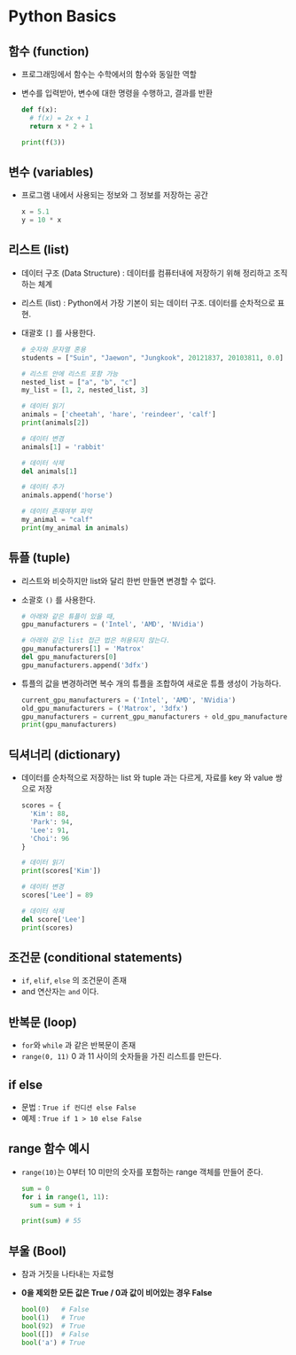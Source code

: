 # Python Basics
## 함수 (function)
- 프로그래밍에서 함수는 수학에서의 함수와 동일한 역할
- 변수를 입력받아, 변수에 대한 명령을 수행하고, 결과를 반환

  ``` python
  def f(x):
    # f(x) = 2x + 1
    return x * 2 + 1

  print(f(3))
  ```

## 변수 (variables)
- 프로그램 내에서 사용되는 정보와 그 정보를 저장하는 공간

  ``` python
  x = 5.1
  y = 10 * x
  ```

## 리스트 (list)
- 데이터 구조 (Data Structure) : 데이터를 컴퓨터내에 저장하기 위해 정리하고 조직하는 체계
- 리스트 (list) : Python에서 가장 기본이 되는 데이터 구조. 데이터를 순차적으로 표현.
- 대괄호 `[]` 를 사용한다.

  ``` python
  # 숫자와 문자열 혼용
  students = ["Suin", "Jaewon", "Jungkook", 20121837, 20103811, 0.0]

  # 리스트 안에 리스트 포함 가능
  nested_list = ["a", "b", "c"]
  my_list = [1, 2, nested_list, 3]

  # 데이터 읽기
  animals = ['cheetah', 'hare', 'reindeer', 'calf']
  print(animals[2])

  # 데이터 변경
  animals[1] = 'rabbit'

  # 데이터 삭제
  del animals[1]

  # 데이터 추가
  animals.append('horse')

  # 데이터 존재여부 파악
  my_animal = "calf"
  print(my_animal in animals)
  ```

## 튜플 (tuple)
- 리스트와 비슷하지만 list와 달리 한번 만들면 변경할 수 없다.
- 소괄호 `()` 를 사용한다.

  ``` python
  # 아래와 같은 튜플이 있을 때,
  gpu_manufacturers = ('Intel', 'AMD', 'NVidia')

  # 아래와 같은 list 접근 법은 허용되지 않는다.
  gpu_manufacturers[1] = 'Matrox'
  del gpu_manufacturers[0]
  gpu_manufacturers.append('3dfx')
  ```

- 튜플의 값을 변경하려면 복수 개의 튜플을 조합하여 새로운 튜플 생성이 가능하다.

  ``` python
  current_gpu_manufacturers = ('Intel', 'AMD', 'NVidia')
  old_gpu_manufacturers = ('Matrox', '3dfx')
  gpu_manufacturers = current_gpu_manufacturers + old_gpu_manufacturers
  print(gpu_manufacturers)
  ```

## 딕셔너리 (dictionary)
- 데이터를 순차적으로 저장하는 list 와 tuple 과는 다르게, 자료를 key 와 value 쌍으로 저장

  ``` python
  scores = {
    'Kim': 88,
    'Park': 94,
    'Lee': 91,
    'Choi': 96
  }

  # 데이터 읽기
  print(scores['Kim'])

  # 데이터 변경
  scores['Lee'] = 89

  # 데이터 삭제
  del score['Lee']
  print(scores)
  ```

## 조건문 (conditional statements)
- `if`, `elif`, `else` 의 조건문이 존재
- and 연산자는 `and` 이다.

## 반복문 (loop)
- `for`와 `while` 과 같은 반복문이 존재
- `range(0, 11)` 0 과 11 사이의 숫자들을 가진 리스트를 만든다.

## if else
- 문법 : `True if 컨디션 else False`
- 예제 : `True if 1 > 10 else False`

## range 함수 예시
- `range(10)`는 0부터 10 미만의 숫자를 포함하는 range 객체를 만들어 준다.

  ``` python
  sum = 0
  for i in range(1, 11):
    sum = sum + i

  print(sum) # 55
  ```

## 부울 (Bool)
- 참과 거짓을 나타내는 자료형
- **0을 제외한 모든 값은 True / 0과 값이 비어있는 경우 False**

  ``` python
  bool(0)   # False
  bool(1)   # True
  bool(92)  # True
  bool([])  # False
  bool('a') # True
  ```
